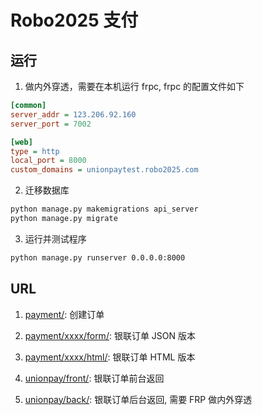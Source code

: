 # Robo2025 支付

## 运行

1. 做内外穿透，需要在本机运行 frpc, frpc 的配置文件如下

```ini
[common]
server_addr = 123.206.92.160
server_port = 7002

[web]
type = http
local_port = 8000
custom_domains = unionpaytest.robo2025.com
```

2. 迁移数据库 

```bash
python manage.py makemigrations api_server
python manage.py migrate
```

3. 运行并测试程序

```bash
python manage.py runserver 0.0.0.0:8000
``` 

## URL

1. [payment/](http://127.0.0.1:8000/payment/): 创建订单

2. [payment/xxxx/form/](http://127.0.0.1:8000/payment/DD123456/form/): 银联订单 JSON 版本

3. [payment/xxxx/html/](http://127.0.0.1:8000/payment/DD123456/html/): 银联订单 HTML 版本

4. [unionpay/front/](http://127.0.0.1:8000/unionpay/front/): 银联订单前台返回

5. [unionpay/back/](http://http://unionpaytest.robo2025.com:8000/unionpay/back/): 银联订单后台返回, 需要 FRP 做内外穿透
